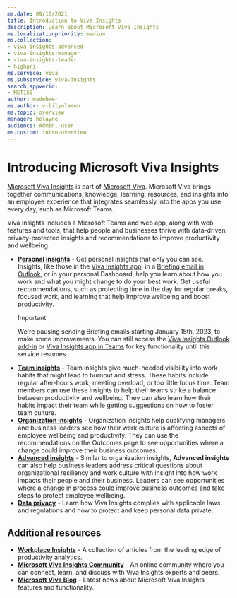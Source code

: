 ```yaml
---
ms.date: 09/16/2021
title: Introduction to Viva Insights
description: Learn about Microsoft Viva Insights
ms.localizationpriority: medium 
ms.collection: 
- viva-insights-advanced 
- viva-insights-manager
- viva-insights-leader
- highpri
ms.service: viva 
ms.subservice: viva-insights 
search.appverid: 
- MET150 
author: madehmer
ms.author: v-lilyolason
ms.topic: overview
manager: helayne
audience: Admin, user
ms.custom: intro-overview
---
```


# Introducing Microsoft Viva Insights

[Microsoft Viva Insights](https://insights.office.com/VivaInsights/) is part of [Microsoft Viva](https://www.microsoft.com/microsoft-viva). Microsoft Viva brings together communications, knowledge, learning, resources, and insights into an employee experience that integrates seamlessly into the apps you use every day, such as Microsoft Teams.

Viva Insights includes a Microsoft Teams and web app, along with web features and tools, that help people and businesses thrive with data-driven, privacy-protected insights and recommendations to improve productivity and wellbeing.

* [**Personal insights**](./personal/teams/introduction.md) - Get personal insights that only you can see. Insights, like those in the [Viva Insights app](./personal/teams/home.md), in a [Briefing email in Outlook](./personal/briefing/be-overview.md), or in your personal Dashboard, help you learn about how you work and what you might change to do your best work. Get useful recommendations, such as protecting time in the day for regular breaks, focused work, and learning that help improve wellbeing and boost productivity.
    >[!Important]
    >We're pausing sending Briefing emails starting January 15th, 2023, to make some improvements. You can still access the [Viva Insights Outlook add-in](personal/use/add-in.md) or [Viva Insights app in Teams](personal/teams/home.md) for key functionality until this service resumes.
* [**Team insights**](./org-team-insights/team-insights.md) - Team insights give much-needed visibility into work habits that might lead to burnout and stress. These habits include regular after-hours work, meeting overload, or too little focus time. Team members can use these insights to help their teams strike a balance between productivity and wellbeing. They can also learn how their habits impact their team while getting suggestions on how to foster team culture.
* [**Organization insights**](./org-team-insights/org-insights.md) - Organization insights help qualifying managers and business leaders see how their work culture is affecting aspects of employee wellbeing and productivity. They can use the recommendations on the Outcomes page to see opportunities where a change could improve their business outcomes.
* [**Advanced insights**](./advanced/introduction-to-advanced-insights.md) - Similar to organization insights, **Advanced insights** can also help business leaders address critical questions about organizational resiliency and work culture with insight into how work impacts their people and their business. Leaders can see opportunities where a change in process could improve business outcomes and take steps to protect employee wellbeing.
* [**Data privacy**](./advanced/privacy/privacy.md) - Learn how Viva Insights complies with applicable laws and regulations and how to protect and keep personal data private.

## Additional resources

* [**Workplace Insights**](https://workplaceinsights.microsoft.com/) - A collection of articles from the leading edge of productivity analytics.
* [**Microsoft Viva Insights Community**](https://community.vivainsights.microsoft.com/) - An online community where you can connect, learn, and discuss with Viva Insights experts and peers.
* [**Microsoft Viva Blog**](https://techcommunity.microsoft.com/t5/microsoft-viva-blog/bg-p/MicrosoftVivaBlog/label-name/Viva%20Insights) - Latest news about Microsoft Viva Insights features and functionality.

